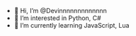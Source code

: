 - 👋 Hi, I’m @Devinnnnnnnnnnnnn
- 👀 I’m interested in Python, C#
- 🌱 I’m currently learning JavaScript, Lua
